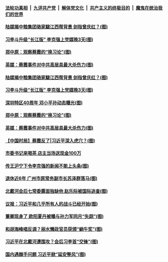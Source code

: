 

####  [法轮功真相](../../../../basic/blob/master/README.md?t=08250402) &nbsp;|&nbsp; [九评共产党](../../../../9ping.md/blob/master/README.md?t=08250402) &nbsp;|&nbsp; [解体党文化](../../../../jtdwh.md/blob/master/README.md?t=08250402)  &nbsp;|&nbsp; [共产主义的终极目的](../../../../gczydzjmd.md/blob/master/README.md?t=08250402) &nbsp;|&nbsp; [魔鬼在统治我们的世界](../../../../mgztzwmdsj.md/blob/master/README.md?t=08250402) 


#### [陆媒揭中粮集团骆家駹江西帮背景 剑指曾庆红？(图)](../pages/p2/944021.md?t=08250402) 

#### [习李斗升级“长江版” 李克强上党媒晚3天(图)](../pages/p2/944016.md?t=08250402) 


#### [郑中原：观察蔡霞的“换习论”(图)](../pages/p2/943929.md?t=08250402) 

#### [英媒：蔡霞事件对中共高层具最大杀伤力(图)](../pages/p2/943885.md?t=08250402) 


#### [陆媒揭中粮集团骆家駹江西帮背景 剑指曾庆红？(图)](../pages/p2/944021.md?t=08250402) 

#### [习李斗升级“长江版” 李克强上党媒晚3天(图)](../pages/p2/944016.md?t=08250402) 

#### [深圳特区40周年 邓小平孙动态曝光(图)](../pages/p2/943976.md?t=08250402) 


#### [郑中原：观察蔡霞的“换习论”(图)](../pages/p2/943929.md?t=08250402) 

#### [英媒：蔡霞事件对中共高层具最大杀伤力(图)](../pages/p2/943885.md?t=08250402) 

#### [【中国时局】蔡霞反了|习近平深入虎穴？(图)](../pages/p2/943918.md?t=08250402) 

#### [市委书记来喝茶 店主当场送现金100万](../pages/p2/943911.md?t=08250402) 

#### [传王沪宁下令李克强的新闻不能上头条(图)](../pages/p2/943892.md?t=08250402) 

#### [退休近6年 广州市原常务副市长苏泽群落马(图)](../pages/p2/943879.md?t=08250402) 


#### [北戴河会后七常委露面独缺他 赵乐际被国际追查(图)](../pages/p2/943811.md?t=08250402) 

#### [议报：习近平和几乎所有人的战斗已经开始(图)](../pages/p2/943847.md?t=08250402) 

#### [董卿现身了 欧阳夏丹被曝与孙力军同月“失踪”(图)](../pages/p2/943828.md?t=08250402) 

#### [和胡海峰唱反调？丽水懒政官员获颁“蜗牛奖”(图)](../pages/p2/943838.md?t=08250402) 



#### [习近平在北戴河遭围攻？会后习李首“交锋”(图)](../pages/p2/943735.md?t=08250402) 

#### [国内遇棘手问题 习近平掀“延安整风”(图)](../pages/p2/943625.md?t=08250402) 

